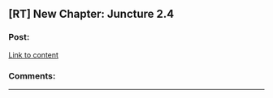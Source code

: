 ## [RT] New Chapter: Juncture 2.4

### Post:

[Link to content](http://junctureserial.blogspot.com/2015/10/juncture-24.html)

### Comments:

---

